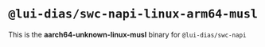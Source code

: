 # `@lui-dias/swc-napi-linux-arm64-musl`

This is the **aarch64-unknown-linux-musl** binary for `@lui-dias/swc-napi`
